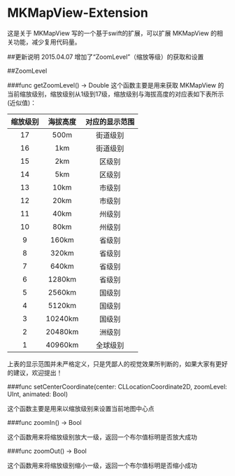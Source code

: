 # MKMapView-Extension
这是关于 MKMapView 写的一个基于swift的扩展，可以扩展 MKMapView 的相关功能，减少复用代码量。

##更新说明
2015.04.07 增加了“ZoomLevel”（缩放等级）的获取和设置

##ZoomLevel

###func getZoomLevel() -> Double
这个函数主要是用来获取 MKMapView 的当前缩放级别，缩放级别从1级到17级，缩放级别与海拔高度的对应表如下表所示(近似值)：

| 缩放级别 | 海拔高度 | 对应的显示范围 |
| :----: | :-----: | :----------: |
| 17     |   500m  |    街道级别   |
| 16     |   1km   |    街道级别     |
| 15     |   2km   |    区级别     |
| 14     |   5km   |    区级别     |
| 13     |   10km  |    市级别     |
| 12     |   20km   |    市级别     |
| 11     |   40km   |    州级别     |
| 10     |   80km   |    州级别     |
| 9      |   160km   |    省级别     |
| 8      |   320km   |    省级别     |
| 7      |   640km   |    省级别     |
| 6      |   1280km   |    省级别     |
| 5      |   2560km   |    国级别     |
| 4      |   5120km   |    国级别     |
| 3      |   10240km   |    国级别     |
| 2      |   20480km   |    洲级别     |
| 1      |   40960km   |    全球级别     |

上表的显示范围并未严格定义，只是凭鄙人的视觉效果所判断的，如果大家有更好的建议，欢迎提出！

###func setCenterCoordinate(center: CLLocationCoordinate2D, zoomLevel: UInt, animated: Bool)

这个函数主要是用来以缩放级别来设置当前地图中心点

###func zoomIn() -> Bool

这个函数用来将缩放级别放大一级，返回一个布尔值标明是否放大成功

###func zoomOut() -> Bool

这个函数用来将缩放级别缩小一级，返回一个布尔值标明是否缩小成功